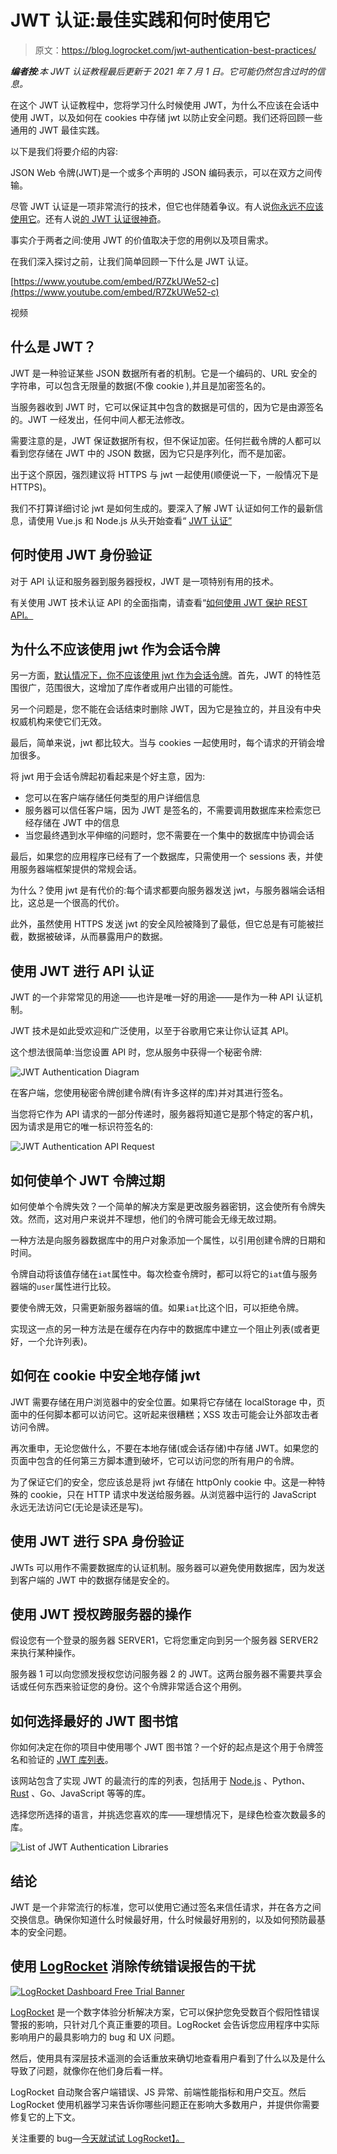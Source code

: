 # JWT 认证:最佳实践和何时使用它

> 原文：<https://blog.logrocket.com/jwt-authentication-best-practices/>

***编者按**:本 JWT 认证教程最后更新于 2021 年 7 月 1 日。它可能仍然包含过时的信息。*

在这个 JWT 认证教程中，您将学习什么时候使用 JWT，为什么不应该在会话中使用 JWT，以及如何在 cookies 中存储 jwt 以防止安全问题。我们还将回顾一些通用的 JWT 最佳实践。

以下是我们将要介绍的内容:

JSON Web 令牌(JWT)是一个或多个声明的 JSON 编码表示，可以在双方之间传输。

尽管 JWT 认证是一项非常流行的技术，但它也伴随着争议。有人说[你永远不应该使用它](https://scotch.io/bar-talk/why-jwts-suck-as-session-tokens)。还有人说[的 JWT 认证很神奇](https://twitter.com/Ocramius/status/719949307898699776)。

事实介于两者之间:使用 JWT 的价值取决于您的用例以及项目需求。

在我们深入探讨之前，让我们简单回顾一下什么是 JWT 认证。

[https://www.youtube.com/embed/R7ZkUWe52-c](https://www.youtube.com/embed/R7ZkUWe52-c)

视频

## 什么是 JWT？

JWT 是一种验证某些 JSON 数据所有者的机制。它是一个编码的、URL 安全的字符串，可以包含无限量的数据(不像 cookie ),并且是加密签名的。

当服务器收到 JWT 时，它可以保证其中包含的数据是可信的，因为它是由源签名的。JWT 一经发出，任何中间人都无法修改。

需要注意的是，JWT 保证数据所有权，但不保证加密。任何拦截令牌的人都可以看到您存储在 JWT 中的 JSON 数据，因为它只是序列化，而不是加密。

出于这个原因，强烈建议将 HTTPS 与 jwt 一起使用(顺便说一下，一般情况下是 HTTPS)。

我们不打算详细讨论 jwt 是如何生成的。要深入了解 JWT 认证如何工作的最新信息，请使用 Vue.js 和 Node.js 从头开始查看“ [JWT 认证”](https://blog.logrocket.com/jwt-authentication-from-scratch-vue-js-node-js/)

## 何时使用 JWT 身份验证

对于 API 认证和服务器到服务器授权，JWT 是一项特别有用的技术。

有关使用 JWT 技术认证 API 的全面指南，请查看“[如何使用 JWT 保护 REST API。](https://blog.logrocket.com/how-to-secure-a-rest-api-using-jwt-7efd83e71432/)

## 为什么不应该使用 jwt 作为会话令牌

另一方面，[默认情况下，你不应该使用 jwt 作为会话令牌](https://evertpot.com/jwt-is-a-bad-default/)。首先，JWT 的特性范围很广，范围很大，这增加了库作者或用户出错的可能性。

另一个问题是，您不能在会话结束时删除 JWT，因为它是独立的，并且没有中央权威机构来使它们无效。

最后，简单来说，jwt 都比较大。当与 cookies 一起使用时，每个请求的开销会增加很多。

将 jwt 用于会话令牌起初看起来是个好主意，因为:

*   您可以在客户端存储任何类型的用户详细信息
*   服务器可以信任客户端，因为 JWT 是签名的，不需要调用数据库来检索您已经存储在 JWT 中的信息
*   当您最终遇到水平伸缩的问题时，您不需要在一个集中的数据库中协调会话

最后，如果您的应用程序已经有了一个数据库，只需使用一个 sessions 表，并使用服务器端框架提供的常规会话。

为什么？使用 jwt 是有代价的:每个请求都要向服务器发送 jwt，与服务器端会话相比，这总是一个很高的代价。

此外，虽然使用 HTTPS 发送 jwt 的安全风险被降到了最低，但它总是有可能被拦截，数据被破译，从而暴露用户的数据。

## 使用 JWT 进行 API 认证

JWT 的一个非常常见的用途——也许是唯一好的用途——是作为一种 API 认证机制。

JWT 技术是如此受欢迎和广泛使用，以至于谷歌用它来让你认证其 API。

这个想法很简单:当您设置 API 时，您从服务中获得一个秘密令牌:

![JWT Authentication Diagram](img/57cddbda34080a12a5acb7ed930df67a.png)

在客户端，您使用秘密令牌创建令牌(有许多这样的库)并对其进行签名。

当您将它作为 API 请求的一部分传递时，服务器将知道它是那个特定的客户机，因为请求是用它的唯一标识符签名的:

![JWT Authentication API Request](img/04c556fb6e9ab3dba14aed8dfc8d093d.png)

## 如何使单个 JWT 令牌过期

如何使单个令牌失效？一个简单的解决方案是更改服务器密钥，这会使所有令牌失效。然而，这对用户来说并不理想，他们的令牌可能会无缘无故过期。

一种方法是向服务器数据库中的用户对象添加一个属性，以引用创建令牌的日期和时间。

令牌自动将该值存储在`iat`属性中。每次检查令牌时，都可以将它的`iat`值与服务器端的`user`属性进行比较。

要使令牌无效，只需更新服务器端的值。如果`iat`比这个旧，可以拒绝令牌。

实现这一点的另一种方法是在缓存在内存中的数据库中建立一个阻止列表(或者更好，一个允许列表)。

## 如何在 cookie 中安全地存储 jwt

JWT 需要存储在用户浏览器中的安全位置。如果将它存储在 localStorage 中，页面中的任何脚本都可以访问它。这听起来很糟糕；XSS 攻击可能会让外部攻击者访问令牌。

再次重申，无论您做什么，不要在本地存储(或会话存储)中存储 JWT。如果您的页面中包含的任何第三方脚本遭到破坏，它可以访问您的所有用户的令牌。

为了保证它们的安全，您应该总是将 jwt 存储在 httpOnly cookie 中。这是一种特殊的 cookie，只在 HTTP 请求中发送给服务器。从浏览器中运行的 JavaScript 永远无法访问它(无论是读还是写)。

## 使用 JWT 进行 SPA 身份验证

JWTs 可以用作不需要数据库的认证机制。服务器可以避免使用数据库，因为发送到客户端的 JWT 中的数据存储是安全的。

## 使用 JWT 授权跨服务器的操作

假设您有一个登录的服务器 SERVER1，它将您重定向到另一个服务器 SERVER2 来执行某种操作。

服务器 1 可以向您颁发授权您访问服务器 2 的 JWT。这两台服务器不需要共享会话或任何东西来验证您的身份。这个令牌非常适合这个用例。

## 如何选择最好的 JWT 图书馆

你如何决定在你的项目中使用哪个 JWT 图书馆？一个好的起点是这个用于令牌签名和验证的 [JWT 库列表](https://jwt.io/)。

该网站包含了实现 JWT 的最流行的库的列表，包括用于 [Node.js](https://blog.logrocket.com/jwt-authentication-from-scratch-vue-js-node-js/) 、Python、 [Rust](https://blog.logrocket.com/jwt-authentication-in-rust/) 、Go、JavaScript 等等的库。

选择您所选择的语言，并挑选您喜欢的库——理想情况下，是绿色检查次数最多的库。

![List of JWT Authentication Libraries](img/977f6d387f153dd46564eb33205a8a17.png)

## 结论

JWT 是一个非常流行的标准，您可以使用它通过签名来信任请求，并在各方之间交换信息。确保你知道什么时候最好用，什么时候最好用别的，以及如何预防最基本的安全问题。

## 使用 [LogRocket](https://lp.logrocket.com/blg/signup) 消除传统错误报告的干扰

[![LogRocket Dashboard Free Trial Banner](img/d6f5a5dd739296c1dd7aab3d5e77eeb9.png)](https://lp.logrocket.com/blg/signup)

[LogRocket](https://lp.logrocket.com/blg/signup) 是一个数字体验分析解决方案，它可以保护您免受数百个假阳性错误警报的影响，只针对几个真正重要的项目。LogRocket 会告诉您应用程序中实际影响用户的最具影响力的 bug 和 UX 问题。

然后，使用具有深层技术遥测的会话重放来确切地查看用户看到了什么以及是什么导致了问题，就像你在他们身后看一样。

LogRocket 自动聚合客户端错误、JS 异常、前端性能指标和用户交互。然后 LogRocket 使用机器学习来告诉你哪些问题正在影响大多数用户，并提供你需要修复它的上下文。

关注重要的 bug—[今天就试试 LogRocket】。](https://lp.logrocket.com/blg/signup-issue-free)